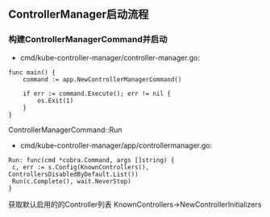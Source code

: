 ## ControllerManager启动流程
### 构建ControllerManagerCommand并启动
* cmd/kube-controller-manager/controller-manager.go:

```
func main() {
	command := app.NewControllerManagerCommand()

	if err := command.Execute(); err != nil {
		os.Exit(1)
	}
}
```

ControllerManagerCommand::Run
* cmd/kube-controller-manager/app/controllermanager.go:

```
Run: func(cmd *cobra.Command, args []string) {
 c, err := s.Config(KnownControllers(), ControllersDisabledByDefault.List())
 Run(c.Complete(), wait.NeverStop)
}
```
获取默认启用的的Controller列表
KnownControllers->NewControllerInitializers

```


```